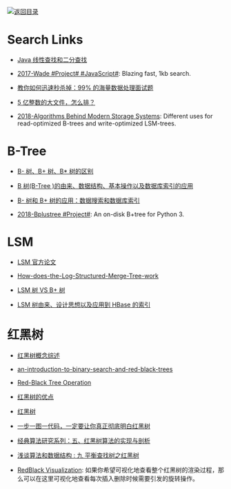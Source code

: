 [![返回目录](https://user-images.githubusercontent.com/5803001/38079637-ff0abcf0-3371-11e8-9b76-ad651620afc7.jpg)](https://github.com/wxyyxc1992/Awesome-Lists)

# Search Links

* [Java 线性查找和二分查找](http://blog.163.com/magicc_love/blog/static/185853662201471941758112/)

* [2017-Wade #Project# #JavaScript#](https://github.com/KingPixil/wade): Blazing fast, 1kb search.

- [教你如何迅速秒杀掉：99% 的海量数据处理面试题](http://blog.csdn.net/v_july_v/article/details/7382693)

- [5 亿整数的大文件，怎么排？](http://www.tuicool.com/articles/ui2Qjyz)

- [2018-Algorithms Behind Modern Storage Systems](https://queue.acm.org/detail.cfm?id=3220266): Different uses for read-optimized B-trees and write-optimized LSM-trees.

# B-Tree

* [B- 树、B+ 树、B\* 树的区别](http://blog.csdn.net/dazhong159/article/details/7963846/)

* [B 树(B-Tree )的由来、数据结构、基本操作以及数据库索引的应用](http://www.cnblogs.com/yanghuahui/p/3483047.html)

* [B- 树和 B+ 树的应用：数据搜索和数据库索引 ](http://blog.csdn.net/hguisu/article/details/7786014)

- [2018-Bplustree #Project#](https://github.com/NicolasLM/bplustree): An on-disk B+tree for Python 3.

# LSM

* [LSM 官方论文](https://drive.wps.cn/view/l/ace64c0b315a47ec898c97b7c06a255e)

* [How-does-the-Log-Structured-Merge-Tree-work](https://www.quora.com/How-does-the-Log-Structured-Merge-Tree-work)

* [LSM 树 VS B+ 树](http://blog.csdn.net/dbanote/article/details/8897599)

- [LSM 树由来、设计思想以及应用到 HBase 的索引](http://www.cnblogs.com/yanghuahui/p/3483754.html)

# 红黑树

* [红黑树概念综述](https://www.cs.auckland.ac.nz/software/AlgAnim/red_black.html)

* [an-introduction-to-binary-search-and-red-black-trees](https://www.topcoder.com/community/data-science/data-science-tutorials/an-introduction-to-binary-search-and-red-black-trees/)

* [Red-Black Tree Operation](https://www.cs.auckland.ac.nz/software/AlgAnim/red_black_op.html)

* [红黑树的优点](http://blog.csdn.net/yxc135/article/details/7939671)

* [红黑树](http://blog.csdn.net/eric491179912/article/details/6179908)

* [ 一步一图一代码，一定要让你真正彻底明白红黑树 ](http://blog.csdn.net/chenhuajie123/article/details/11951777)

* [经典算法研究系列：五、红黑树算法的实现与剖析 ](http://blog.csdn.net/v_JULY_v/article/details/6109153)

* [浅谈算法和数据结构 : 九 平衡查找树之红黑树](http://www.cnblogs.com/yangecnu/p/Introduce-Red-Black-Tree.html)

- [RedBlack Visualization](https://www.cs.usfca.edu/~galles/visualization/RedBlack.html): 如果你希望可视化地查看整个红黑树的渲染过程，那么可以在这里可视化地查看每次插入删除时候需要引发的旋转操作。
